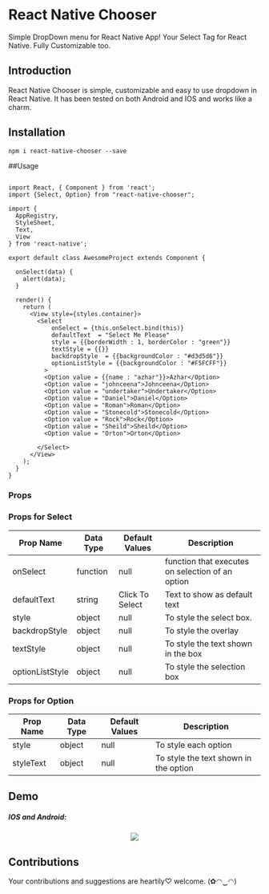# React Native Chooser
Simple DropDown menu for React Native App! Your Select Tag for React Native. Fully Customizable too. 

## Introduction

React Native Chooser is simple, customizable and easy to use dropdown in React Native. It has been tested on both Android and IOS and works like a charm. 

## Installation
```
npm i react-native-chooser --save
```

##Usage


```

import React, { Component } from 'react';
import {Select, Option} from "react-native-chooser";

import {
  AppRegistry,
  StyleSheet,
  Text,
  View
} from 'react-native';

export default class AwesomeProject extends Component {

  onSelect(data) {
    alert(data);
  }

  render() {
    return (
      <View style={styles.container}>
        <Select
            onSelect = {this.onSelect.bind(this)} 
            defaultText  = "Select Me Please"
            style = {{borderWidth : 1, borderColor : "green"}}
            textStyle = {{}}
            backdropStyle  = {{backgroundColor : "#d3d5d6"}}
            optionListStyle = {{backgroundColor : "#F5FCFF"}}
          >
          <Option value = {{name : "azhar"}}>Azhar</Option>
          <Option value = "johnceena">Johnceena</Option>
          <Option value = "undertaker">Undertaker</Option>
          <Option value = "Daniel">Daniel</Option>
          <Option value = "Roman">Roman</Option>
          <Option value = "Stonecold">Stonecold</Option>
          <Option value = "Rock">Rock</Option>
          <Option value = "Sheild">Sheild</Option>
          <Option value = "Orton">Orton</Option>

        </Select>
      </View>
    );
  }
}

```


### Props 

### Props for Select

| Prop Name       | Data Type | Default Values  | Description                                      |
|-----------------|-----------|-----------------|--------------------------------------------------|
| onSelect        | function  | null            | function that executes on selection of an option |
| defaultText     | string    | Click To Select | Text to show as default text                     |
| style           | object    | null            | To style the select box.                         |
| backdropStyle   | object    | null            | To style the overlay                             |
| textStyle       | object    | null            | To style the text shown in the box               |
| optionListStyle | object    | null            | To style the selection box                       |


### Props for Option


| Prop Name | Data Type | Default Values | Description                           |
|-----------|-----------|----------------|---------------------------------------|
| style     | object    | null           | To style each option                  |
| styleText | object    | null           | To style the text shown in the option |



## Demo
#####  IOS and Android:
<p align="center">
    <img src ="https://raw.githubusercontent.com/gs-akhan/react-native-chooser/master/images/demo.gif" />
</p>

## Contributions
Your contributions and suggestions are heartily♡ welcome. (✿◠‿◠)

